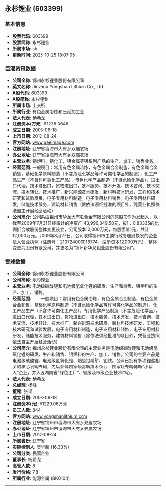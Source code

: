 ## 永杉锂业 (603399)

### 基本信息

- **股票代码**: 603399
- **股票简称**: 永杉锂业
- **所属市场**: sh
- **更新时间**: 2025-10-25 18:07:05

### 巨潮资讯数据

- **公司全称**: 锦州永杉锂业股份有限公司
- **英文名称**: Jinzhou Yongshan Lithium Co., Ltd.
- **A股代码**: 603399
- **A股简称**: 永杉锂业
- **所属市场**: 上交所
- **所属行业**: 有色金属冶炼和压延加工业
- **法人代表**: 杨希龙
- **注册资本(万元)**: 51229.0649
- **成立日期**: 2003-06-18
- **上市日期**: 2012-08-24
- **官方网站**: www.geeimage.com
- **注册地址**: 辽宁省凌海市大有乡双庙农场
- **办公地址**: 辽宁省凌海市大有乡双庙农场
- **主营业务**: 钼炉料、钼化工、钼金属等钼系列产品的生产、加工、销售业务。
- **经营范围**: 一般项目：常用有色金属冶炼，有色金属合金制造，有色金属合金销售，基础化学原料制造（不含危险化学品等许可类化学品的制造），化工产品生产（不含许可类化工产品），专用化学产品制造（不含危险化学品），进出口代理，技术进出口，货物进出口，技术服务、技术开发、技术咨询、技术交流、技术转让、技术推广，新兴能源技术研发，新材料技术研发，工程和技术研究和试验发展，电子专用材料制造，电子专用材料销售，电子专用材料研发，储能技术服务，建筑材料销售（除依法须经批准的项目外，凭营业执照依法自主开展经营活动）
- **公司简介**: 公司系由锦州市华龙大有铁合金有限公司的原股东作为发起人，以截至2009年7月31日经审计的净资产143,996,349.58元，按1：0.83335的比例折合成股份整体变更设立，公司股本12,000万元，每股面值1元，共计12,000万元。2009年8月27日，公司取得锦州市工商行政管理局换发的企业法人营业执照（注册号：210724000018774，注册资本12,000万元），整体变更为股份有限公司，并更名为“锦州新华龙钼业股份有限公司”。

### 雪球数据

- **公司全称**: 锦州永杉锂业股份有限公司
- **公司简称**: 永杉锂业
- **主营业务**: 电池级碳酸锂和电池级氢氧化锂的研发、生产和销售、钼炉料的生产、加工、销售。
- **经营范围**: 　　一般项目：常用有色金属冶炼，有色金属合金制造，有色金属合金销售，基础化学原料制造（不含危险化学品等许可类化学品的制造），化工产品生产（不含许可类化工产品），专用化学产品制造（不含危险化学品），进出口代理，技术进出口，货物进出口，技术服务、技术开发、技术咨询、技术交流、技术转让、技术推广，新兴能源技术研发，新材料技术研发，工程和技术研究和试验发展，电子专用材料制造，电子专用材料销售，电子专用材料研发，储能技术服务，建筑材料销售（除依法须经批准的项目外，凭营业执照依法自主开展经营活动）
- **公司简介**: 锦州永杉锂业股份有限公司的主营业务是电池级碳酸锂和电池级氢氧化锂的研发、生产和销售、钼炉料的生产、加工、销售。公司的主要产品是电池级碳酸锂、电池级氢氧化锂、焙烧钼精矿、钼铁。公司已拥有多项锂盐相关的核心发明专利，先后获评国家级高新技术企业、国家级专精特新“小巨人”企业，并入选湖南省“绿色工厂”、省级及市级企业技术中心。
- **法人代表**: 杨希龙
- **总经理**: 杨峰
- **董秘**: 张韬
- **成立日期**: 2003-06-18
- **注册资本(元)**: 51229.06万元
- **员工人数**: 844
- **官方网站**: www.yongshanlithium.com
- **注册地址**: 辽宁省锦州市凌海市大有乡双庙农场
- **办公地址**: 辽宁省锦州市凌海市大有乡双庙农场
- **上市日期**: 2012-08-24
- **所属省份**: 辽宁省
- **实际控制人**: 吴华新 (16.33%)
- **公司分类**: 民营企业
- **董事长**: 杨希龙
- **高管人数**: 8
- **发行价格**: 7.8
- **所属行业**: 能源金属 (BK0104)

---